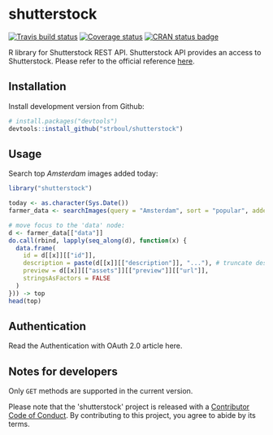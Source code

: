 
<!-- README.md is generated from README.Rmd. Please edit that file -->
shutterstock
============

[![Travis build status](https://travis-ci.org/strboul/shutterstock-r.svg?branch=master)](https://travis-ci.org/strboul/shutterstock-r) [![Coverage status](https://codecov.io/gh/strboul/shutterstock-r/branch/master/graph/badge.svg)](https://codecov.io/github/strboul/shutterstock-r?branch=master) [![CRAN status badge](https://www.r-pkg.org/badges/version/shutterstock)](https://cran.r-project.org/package=shutterstock)

R library for Shutterstock REST API. Shutterstock API provides an access to Shutterstock. Please refer to the official reference [here](https://api-reference.shutterstock.com/).

Installation
------------

<!--You can install the released version of shutterstock from
[CRAN](https://CRAN.R-project.org) with:
``` r
install.packages("shutterstock")
```-->
Install development version from Github:

``` r
# install.packages("devtools")
devtools::install_github("strboul/shutterstock")
```

Usage
-----

Search top *Amsterdam* images added today:

``` r
library("shutterstock")

today <- as.character(Sys.Date())
farmer_data <- searchImages(query = "Amsterdam", sort = "popular", added_date = today)

# move focus to the 'data' node:
d <- farmer_data[["data"]]
do.call(rbind, lapply(seq_along(d), function(x) {
  data.frame(
    id = d[[x]][["id"]],
    description = paste(d[[x]][["description"]], "..."), # truncate description a little bit
    preview = d[[x]][["assets"]][["preview"]][["url"]],
    stringsAsFactors = FALSE
  )
})) -> top
head(top)
```

<!-- ( a data can be plotted..) -->
Authentication
--------------

Read the Authentication with OAuth 2.0 article here.

Notes for developers
--------------------

Only `GET` methods are supported in the current version.

Please note that the 'shutterstock' project is released with a [Contributor Code of Conduct](CODE_OF_CONDUCT.md). By contributing to this project, you agree to abide by its terms.
